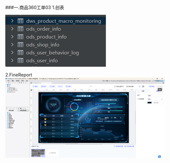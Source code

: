 ###一.商品360工单03
1.创表

![img_8.png](img_8.png)

2.FineReport
![img_7.png](img_7.png)


























